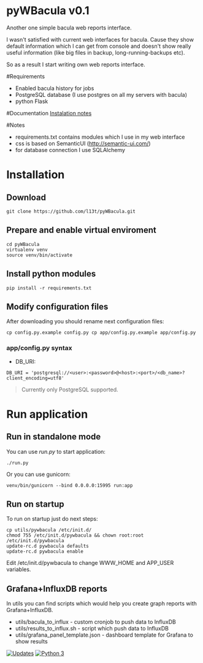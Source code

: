 # pyWBacula v0.1
Another one simple bacula web reports interface.

I wasn't satisfied with current web interfaces for bacula. Cause they show default information which I can get from console and doesn't show really useful information (like big files in backup, long-running-backups etc).

So as a result I start writing own web reports interface.

#Requirements
* Enabled bacula history for jobs
* PostgreSQL database (I use postgres on all my servers with bacula)
* python Flask

#Documentation
[Instalation notes](https://github.com/l13t/pyWBacula/wiki/Installation)

#Notes
* requirements.txt contains modules which I use in my web interface
* css is based on SemanticUI (http://semantic-ui.com/)
* for database connection I use SQLAlchemy

# Installation

## Download

`git clone https://github.com/l13t/pyWBacula.git`

## Prepare and enable virtual enviroment

```
cd pyWBacula
virtualenv venv
source venv/bin/activate
```

## Install python modules

`pip install -r requirements.txt`

## Modify configuration files

After downloading you should rename next configuration files:

`cp config.py.example config.py
cp app/config.py.example app/config.py`

### app/config.py syntax

* DB_URI:

`DB_URI = 'postgresql://<user>:<password>@<host>:<port>/<db_name>?client_encoding=utf8'`

> Currently only PostgreSQL supported.

# Run application

## Run in standalone mode

You can use _run.py_ to start application:

`./run.py`

Or you can use gunicorn:

`venv/bin/gunicorn --bind 0.0.0.0:15995 run:app`

## Run on startup

To run on startup just do next steps:

```
cp utils/pywbacula /etc/init.d/
chmod 755 /etc/init.d/pywbacula && chown root:root /etc/init.d/pywbacula
update-rc.d pywbacula defaults
update-rc.d pywbacula enable
```

Edit /etc/init.d/pywbacula to change WWW\_HOME and APP\_USER variables.

## Grafana+InfluxDB reports

In utils you can find scripts which would help you create graph reports with Grafana+InfluxDB.

* utils/bacula\_to\_influx - custom cronjob to push data to InfluxDB
* utils/results\_to\_influx.sh - script which push data to InfluxDB
* utils/grafana\_panel\_template.json - dashboard template for Grafana to show results

[![Updates](https://pyup.io/repos/github/l13t/pyWBacula/shield.svg)](https://pyup.io/repos/github/l13t/pyWBacula/)
[![Python 3](https://pyup.io/repos/github/l13t/pyWBacula/python-3-shield.svg)](https://pyup.io/repos/github/l13t/pyWBacula/)
